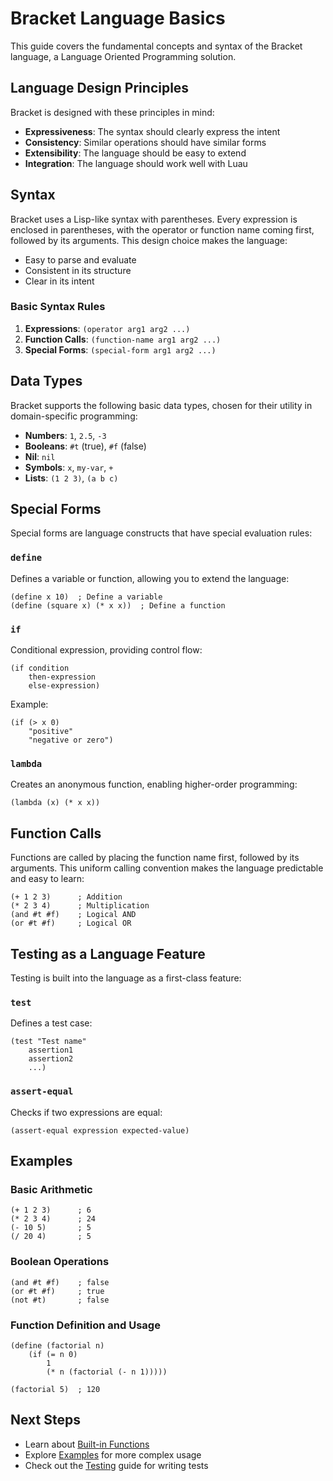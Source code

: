 # Bracket Language Basics

This guide covers the fundamental concepts and syntax of the Bracket language, a Language Oriented Programming solution.

## Language Design Principles

Bracket is designed with these principles in mind:
- **Expressiveness**: The syntax should clearly express the intent
- **Consistency**: Similar operations should have similar forms
- **Extensibility**: The language should be easy to extend
- **Integration**: The language should work well with Luau

## Syntax

Bracket uses a Lisp-like syntax with parentheses. Every expression is enclosed in parentheses, with the operator or function name coming first, followed by its arguments. This design choice makes the language:
- Easy to parse and evaluate
- Consistent in its structure
- Clear in its intent

### Basic Syntax Rules

1. **Expressions**: `(operator arg1 arg2 ...)`
2. **Function Calls**: `(function-name arg1 arg2 ...)`
3. **Special Forms**: `(special-form arg1 arg2 ...)`

## Data Types

Bracket supports the following basic data types, chosen for their utility in domain-specific programming:

- **Numbers**: `1`, `2.5`, `-3`
- **Booleans**: `#t` (true), `#f` (false)
- **Nil**: `nil`
- **Symbols**: `x`, `my-var`, `+`
- **Lists**: `(1 2 3)`, `(a b c)`

## Special Forms

Special forms are language constructs that have special evaluation rules:

### `define`

Defines a variable or function, allowing you to extend the language:

```racket
(define x 10)  ; Define a variable
(define (square x) (* x x))  ; Define a function
```

### `if`

Conditional expression, providing control flow:

```racket
(if condition
    then-expression
    else-expression)
```

Example:
```racket
(if (> x 0)
    "positive"
    "negative or zero")
```

### `lambda`

Creates an anonymous function, enabling higher-order programming:

```racket
(lambda (x) (* x x))
```

## Function Calls

Functions are called by placing the function name first, followed by its arguments. This uniform calling convention makes the language predictable and easy to learn:

```racket
(+ 1 2 3)      ; Addition
(* 2 3 4)      ; Multiplication
(and #t #f)    ; Logical AND
(or #t #f)     ; Logical OR
```

## Testing as a Language Feature

Testing is built into the language as a first-class feature:

### `test`

Defines a test case:

```racket
(test "Test name"
    assertion1
    assertion2
    ...)
```

### `assert-equal`

Checks if two expressions are equal:

```racket
(assert-equal expression expected-value)
```

## Examples

### Basic Arithmetic

```racket
(+ 1 2 3)      ; 6
(* 2 3 4)      ; 24
(- 10 5)       ; 5
(/ 20 4)       ; 5
```

### Boolean Operations

```racket
(and #t #f)    ; false
(or #t #f)     ; true
(not #t)       ; false
```

### Function Definition and Usage

```racket
(define (factorial n)
    (if (= n 0)
        1
        (* n (factorial (- n 1)))))

(factorial 5)  ; 120
```

## Next Steps

- Learn about [Built-in Functions](./built-in-functions.md)
- Explore [Examples](./examples.md) for more complex usage
- Check out the [Testing](./testing.md) guide for writing tests 